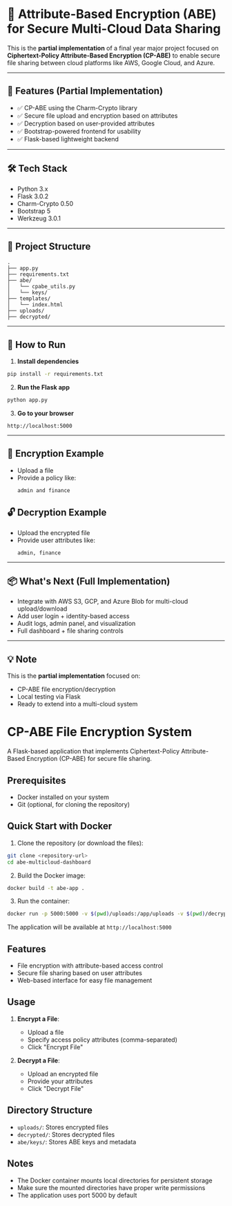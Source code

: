 # 🔐 Attribute-Based Encryption (ABE) for Secure Multi-Cloud Data Sharing


This is the **partial implementation** of a final year major project focused on **Ciphertext-Policy Attribute-Based Encryption (CP-ABE)** to enable secure file sharing between cloud platforms like AWS, Google Cloud, and Azure.

---

## 🚀 Features (Partial Implementation)

- ✅ CP-ABE using the Charm-Crypto library
- ✅ Secure file upload and encryption based on attributes
- ✅ Decryption based on user-provided attributes
- ✅ Bootstrap-powered frontend for usability
- ✅ Flask-based lightweight backend

---

## 🛠️ Tech Stack

- Python 3.x
- Flask 3.0.2
- Charm-Crypto 0.50
- Bootstrap 5
- Werkzeug 3.0.1

---

## 📁 Project Structure

```
.
├── app.py
├── requirements.txt
├── abe/
│   └── cpabe_utils.py
│   └── keys/
├── templates/
│   └── index.html
├── uploads/
├── decrypted/
```

---

## 🧪 How to Run

1. **Install dependencies**

```bash
pip install -r requirements.txt
```

2. **Run the Flask app**

```bash
python app.py
```

3. **Go to your browser**

```
http://localhost:5000
```

---

## 🔐 Encryption Example

- Upload a file
- Provide a policy like:  
  ```
  admin and finance
  ```

## 🔓 Decryption Example

- Upload the encrypted file
- Provide user attributes like:  
  ```
  admin, finance
  ```

---

## 📦 What's Next (Full Implementation)

- Integrate with AWS S3, GCP, and Azure Blob for multi-cloud upload/download  
- Add user login + identity-based access  
- Audit logs, admin panel, and visualization  
- Full dashboard + file sharing controls

---

## 💡 Note

This is the **partial implementation** focused on:
- CP-ABE file encryption/decryption
- Local testing via Flask
- Ready to extend into a multi-cloud system

# CP-ABE File Encryption System

A Flask-based application that implements Ciphertext-Policy Attribute-Based Encryption (CP-ABE) for secure file sharing.

## Prerequisites

- Docker installed on your system
- Git (optional, for cloning the repository)

## Quick Start with Docker

1. Clone the repository (or download the files):
```bash
git clone <repository-url>
cd abe-multicloud-dashboard
```

2. Build the Docker image:
```bash
docker build -t abe-app .
```

3. Run the container:
```bash
docker run -p 5000:5000 -v $(pwd)/uploads:/app/uploads -v $(pwd)/decrypted:/app/decrypted -v $(pwd)/abe/keys:/app/abe/keys abe-app
```

The application will be available at `http://localhost:5000`

## Features

- File encryption with attribute-based access control
- Secure file sharing based on user attributes
- Web-based interface for easy file management

## Usage

1. **Encrypt a File**:
   - Upload a file
   - Specify access policy attributes (comma-separated)
   - Click "Encrypt File"

2. **Decrypt a File**:
   - Upload an encrypted file
   - Provide your attributes
   - Click "Decrypt File"

## Directory Structure

- `uploads/`: Stores encrypted files
- `decrypted/`: Stores decrypted files
- `abe/keys/`: Stores ABE keys and metadata

## Notes

- The Docker container mounts local directories for persistent storage
- Make sure the mounted directories have proper write permissions
- The application uses port 5000 by default

